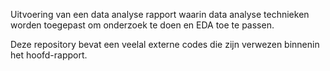 Uitvoering van een data analyse rapport waarin data analyse technieken worden toegepast om onderzoek te doen en EDA toe te passen.

Deze repository bevat een veelal externe codes die zijn verwezen binnenin het hoofd-rapport.
